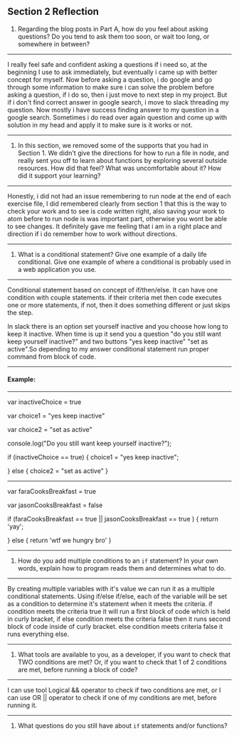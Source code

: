 ## Section 2 Reflection

1. Regarding the blog posts in Part A, how do you feel about asking questions? Do you tend to ask them too soon, or wait too long, or somewhere in between?

***
I really feel safe and confident asking a questions if i need so, at the beginning I use to ask immediately, but eventually i came up with better concept for myself. Now before asking a question, i do google and go through some information to make sure i can solve the problem before asking a question, if i do so, then i just move to next step in my project. But if i don't find correct answer in google search, i move to slack threading my question. Now mostly i have success finding answer to my question in a google search. Sometimes i do read over again question and come up with solution in my head and apply it to make sure is it works or not.  
***

1. In this section, we removed some of the supports that you had in Section 1. We didn't give the directions for how to run a file in node, and really sent you off to learn about functions by exploring several outside resources. How did that feel? What was uncomfortable about it? How did it support your learning?

***
Honestly, i did not had an issue remembering to run node at the end of each exercise file, I did remembered clearly from section 1 that this is the way to check your work and to see is code written right, also saving your work to atom before to run node is was important part, otherwise you wont be able to see changes. It definitely gave me feeling that i am in a right place and direction if i do remember how to work without directions.
***

1. What is a conditional statement? Give one example of a daily life conditional. Give one example of where a conditional is probably used in a web application you use.
***
Conditional statement based on concept of if/then/else. It can have one condition with couple statements. if their criteria met then code executes one or more statements, if not, then it does something different or just skips the step.

In slack there is an option set yourself inactive and you choose how long to keep it inactive. When time is up it send you a question "do you still want keep yourself inactive?" and two buttons "yes keep inactive" "set as active".So depending to my answer conditional statement run proper command from block of code.
***

#### Example:
***
var inactiveChoice = true

var choice1 = "yes keep inactive"

var choice2 = "set as active"

console.log("Do you still want keep yourself inactive?");

  if (inactiveChoice == true) {
    choice1 = "yes keep inactive";

  } else {
    choice2 = "set as active"
  }
***
var faraCooksBreakfast = true

var jasonCooksBreakfast = false

if (faraCooksBreakfast == true || jasonCooksBreakfast == true ) {
    return 'yay';

  } else {
    return 'wtf we hungry bro'
  }
***

1. How do you add multiple conditions to an `if` statement? In your own words, explain how to program reads them and determines what to do.
***
By creating multiple variables with it's value we can run it as a multiple conditional statements.
Using if/else if/else, each of the variable will be set as a condition to determine it's statement when it meets the criteria.
if condition meets the criteria true it will run a first block of code which is held in curly bracket, if else condition meets the criteria false then it runs second block of code inside of curly bracket. else condition meets criteria false it runs everything else.  
***

1. What tools are available to you, as a developer, if you want to check that TWO conditions are met? Or, if you want to check that 1 of 2 conditions are met, before running a block of code?
***
I can use tool Logical && operator to check if two conditions are met, or I can use OR || operator to check if one of my conditions are met, before running it.
***

1. What questions do you still have about `if` statements and/or functions?

